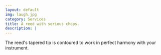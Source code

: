 ```yaml
---
layout: default
img: laugh.jpg
category: Services
title: A reed with serious chops.
description: |
---
```

  The reed's tapered tip is contoured to work in perfect harmony with your instrument.